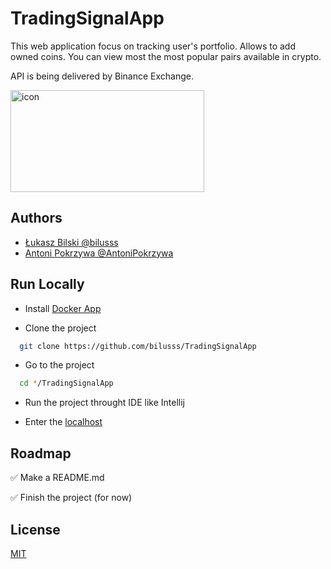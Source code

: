 
# TradingSignalApp

This web application focus on tracking user's portfolio.
Allows to add owned coins. You can view most the most popular pairs available in crypto.

API is being delivered by Binance Exchange.

<img src="https://encrypted-tbn0.gstatic.com/images?q=tbn:ANd9GcSZ77X4FYp3jzmci0xPYqYtHanYgYN4IY2Xvw&s" alt="icon" width="310" height="163">

## Authors

- [Łukasz Bilski @bilusss](https://github.com/bilusss)
- [Antoni Pokrzywa @AntoniPokrzywa](https://github.com/AntoniPokrzywa)


## Run Locally

- Install [Docker App](https://www.docker.com/)


- Clone the project

```bash
  git clone https://github.com/bilusss/TradingSignalApp
```

- Go to the project

```bash
  cd */TradingSignalApp
```

- Run the project throught IDE like Intellij


- Enter the [localhost](http://localhost:8080/)

## Roadmap

✅ Make a README.md

✅ Finish the project (for now)
## License

[MIT](https://choosealicense.com/licenses/mit/)
